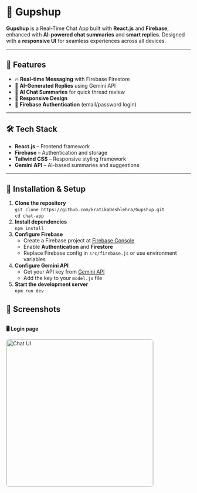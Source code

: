<h1>💬 Gupshup</h1>

<p><strong>Gupshup</strong> is a Real-Time Chat App built with <strong>React.js</strong> and <strong>Firebase</strong>, enhanced with <strong>AI-powered chat summaries</strong> and <strong>smart replies</strong>. Designed with a <strong>responsive UI</strong> for seamless experiences across all devices.</p>

<hr>

<h2>🚀 Features</h2>
<ul>
  <li>🔥 <strong>Real-time Messaging</strong> with Firebase Firestore</li>
  <li>🤖 <strong>AI-Generated Replies</strong> using Gemini API</li>
  <li>🧠 <strong>AI Chat Summaries</strong> for quick thread review</li>
  <li>📱 <strong>Responsive Design</strong></li>
  <li>🔐 <strong>Firebase Authentication</strong> (email/password login)</li>
</ul>

<hr>

<h2>🛠️ Tech Stack</h2>
<ul>
  <li><strong>React.js</strong> – Frontend framework</li>
  <li><strong>Firebase</strong> – Authentication and storage</li>
  <li><strong>Tailwind CSS</strong> – Responsive styling framework</li>
  <li><strong>Gemini API</strong> – AI-based summaries and suggestions</li>
</ul>

<hr>

<h2>🔧 Installation & Setup</h2>

<ol>
  <li>
    <strong>Clone the repository</strong><br>
    <code>git clone https://github.com/kratikaDeshlehra/Gupshup.git</code><br>
    <code>cd chat-app</code>
  </li>
  <li>
    <strong>Install dependencies</strong><br>
    <code>npm install</code>
  </li>
  <li>
    <strong>Configure Firebase</strong>
    <ul>
      <li>Create a Firebase project at <a href="https://console.firebase.google.com/">Firebase Console</a></li>
      <li>Enable <strong>Authentication</strong> and <strong>Firestore</strong></li>
      <li>Replace Firebase config in <code>src/firebase.js</code> or use environment variables</li>
    </ul>
  </li>
  <li>
    <strong>Configure Gemini API</strong>
    <ul>
      <li>Get your API key from <a href="https://makersuite.google.com/app">Gemini API</a></li>
      <li>Add the key to your <code>model.js</code> file</li>
    </ul>
  </li>
  <li>
    <strong>Start the development server</strong><br>
    <code>npm run dev</code>
  </li>
</ol>

<h2>📸 Screenshots</h2>

<!-- Replace with actual paths like ./screenshots/home.png -->
<div style="display: flex; flex-wrap: wrap; gap: 16px;">
  <div>
    <p><strong>🖥️ Login page</strong></p>
    <img src="https://github.com/user-attachments/assets/e3ef27a0-a4e5-4105-8a74-e76c4d44e606" alt="Chat UI" width="400" style="border: 1px solid #ccc; border-radius: 8px;" />
  </div>




